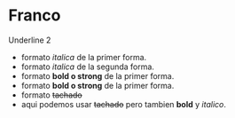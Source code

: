 # Franco

Underline 2

- formato *italica* de la primer forma.
- formato _italica_ de la segunda forma.
- formato **bold o strong** de la primer forma.
- formato __bold o strong__ de la primer forma.
- formato ~~tachado~~
- aqui podemos usar ~~tachado~~ pero tambien **bold** y *italico*.


